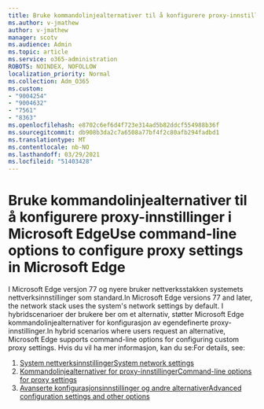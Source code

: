 ```yaml
---
title: Bruke kommandolinjealternativer til å konfigurere proxy-innstillinger i Microsoft Edge
ms.author: v-jmathew
author: v-jmathew
manager: scotv
ms.audience: Admin
ms.topic: article
ms.service: o365-administration
ROBOTS: NOINDEX, NOFOLLOW
localization_priority: Normal
ms.collection: Adm_O365
ms.custom:
- "9004254"
- "9004632"
- "7561"
- "8363"
ms.openlocfilehash: e8702c6ef6d4f723e314ad5b82ddcf554988b36f
ms.sourcegitcommit: db908b3da2c7a6508a77bf4f2c80afb294fadbd1
ms.translationtype: MT
ms.contentlocale: nb-NO
ms.lasthandoff: 03/29/2021
ms.locfileid: "51403428"
---
```

# <a name="use-command-line-options-to-configure-proxy-settings-in-microsoft-edge"></a><span data-ttu-id="a1791-102">Bruke kommandolinjealternativer til å konfigurere proxy-innstillinger i Microsoft Edge</span><span class="sxs-lookup"><span data-stu-id="a1791-102">Use command-line options to configure proxy settings in Microsoft Edge</span></span>

<span data-ttu-id="a1791-103">I Microsoft Edge versjon 77 og nyere bruker nettverksstakken systemets nettverksinnstillinger som standard.</span><span class="sxs-lookup"><span data-stu-id="a1791-103">In Microsoft Edge versions 77 and later, the network stack uses the system's network settings by default.</span></span> <span data-ttu-id="a1791-104">I hybridscenarioer der brukere ber om et alternativ, støtter Microsoft Edge kommandolinjealternativer for konfigurasjon av egendefinerte proxy-innstillinger.</span><span class="sxs-lookup"><span data-stu-id="a1791-104">In hybrid scenarios where users request an alternative, Microsoft Edge supports command-line options for configuring custom proxy settings.</span></span> <span data-ttu-id="a1791-105">Hvis du vil ha mer informasjon, kan du se:</span><span class="sxs-lookup"><span data-stu-id="a1791-105">For details, see:</span></span>

1. [<span data-ttu-id="a1791-106">System nettverksinnstillinger</span><span class="sxs-lookup"><span data-stu-id="a1791-106">System network settings</span></span>](https://go.microsoft.com/fwlink/?linkid=2133962)
2. [<span data-ttu-id="a1791-107">Kommandolinjealternativer for proxy-innstillinger</span><span class="sxs-lookup"><span data-stu-id="a1791-107">Command-line options for proxy settings</span></span>](https://go.microsoft.com/fwlink/?linkid=2134292)
3. [<span data-ttu-id="a1791-108">Avanserte konfigurasjonsinnstillinger og andre alternativer</span><span class="sxs-lookup"><span data-stu-id="a1791-108">Advanced configuration settings and other options</span></span>](https://go.microsoft.com/fwlink/?linkid=2134293)
